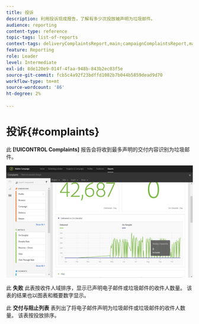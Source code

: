 ```yaml
---
title: 投诉
description: 利用投诉现成报告，了解有多少次投放被声明为垃圾邮件。
audience: reporting
content-type: reference
topic-tags: list-of-reports
context-tags: deliveryComplaintsReport,main;campaignComplaintsReport,main;programComplaintsReport,main
feature: Reporting
role: Leader
level: Intermediate
exl-id: 8de120e9-014f-4faa-948b-843b2ec03f5e
source-git-commit: fcb5c4a92f23bdffd1082b7b044b5859dead9d70
workflow-type: tm+mt
source-wordcount: '86'
ht-degree: 2%

---
```


# 投诉{#complaints}

此 **[!UICONTROL Complaints]** 报告会将收到最多声明的交付内容识别为垃圾邮件。

![](assets/delivery_reports_complaints.png)

此 **失败** 此表按收件人域排序，显示已声明电子邮件或垃圾邮件的收件人数量。 该表的结果也以图表和概要数字显示。

此 **交付与阻止列表** 表列出了将电子邮件声明为垃圾邮件或垃圾邮件的收件人数量。 该表按投放排序。
